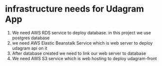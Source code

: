 # infrastructure needs for Udagram App
1. We need AWS RDS service to deploy database. in this project we use postgres database
2. we need AWS Elastic Beanstalk Service which is web server to deploy udagram api on it
3. After database created we need to link our web server to database
4. We need AWS S3 service  which is web hosting to deploy udagram-front

